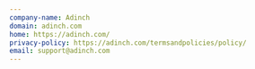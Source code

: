 ```yaml
---
company-name: Adinch
domain: adinch.com
home: https://adinch.com/
privacy-policy: https://adinch.com/termsandpolicies/policy/
email: support@adinch.com
---
```





